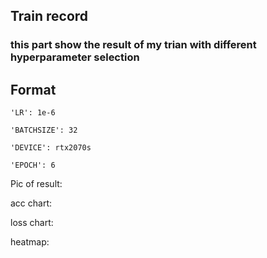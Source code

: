 ## Train record

### this part show the result of my trian with different hyperparameter selection

## Format

	'LR': 1e-6

	'BATCHSIZE': 32

	'DEVICE': rtx2070s
	
	'EPOCH': 6

Pic of result:

acc chart:

loss chart:

heatmap: